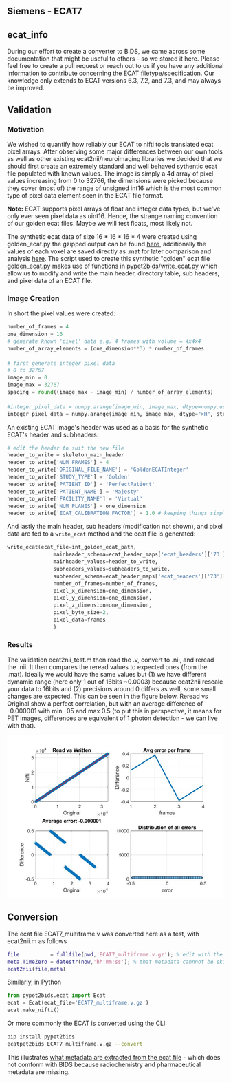 ## Siemens - ECAT7

## ecat_info

During our effort to create a converter to BIDS, we came across some documentation that might be useful to others - so 
we stored it here. Please feel free to create a pull request or reach out to us if you have any additional information
to contribute concerning the ECAT filetype/specification. Our knowledge only extends to ECAT versions 6.3, 7.2, and 7.3,
and may always be improved.

## Validation

### Motivation
We wished to quantify how reliably our ECAT to nifti tools translated ecat pixel arrays. After observing some major 
differences between our own tools as well as other existing ecat2nii/neuroimaging libraries we decided that we should 
first create an extremely standard and well behaved sythentic ecat file populated with known values. The image is simply
a 4d array of pixel values increasing from 0 to 32766, the dimensions were picked because they cover (most of) the range
of unsigned int16 which is the most common type of pixel data element seen in the ECAT file format. 

**Note:** ECAT supports pixel arrays of float and integer data types, but we've only ever seen pixel data as uint16. Hence, 
the strange naming convention of our golden ecat files. Maybe we will test floats, most likely not.

The synthetic ecat data of size 16 * 16 * 16 * 4 were created using golden_ecat.py 
the gzipped output can be found [here](synthetic_ecat_integer_16x16x16x4.v.gz), additionally the values of each voxel
are saved directly as .mat for later comparison and analysis [here](synthetic_ecat_integer_16x16x16x4.mat). 
The script used to create this synthetic "golden" ecat file [golden_ecat.py](..pypet2bids/pypet2bids/golden_ecat.py) 
makes use of functions in [pypet2bids/write_ecat.py](../pypet2bids/pypet2bids/write_ecat.py) which allow us to modify 
and write the main header, directory table, sub headers, and pixel data of an ECAT file.

### Image Creation

In short the pixel values were created:

```python
number_of_frames = 4
one_dimension = 16
# generate known 'pixel' data e.g. 4 frames with volume = 4x4x4
number_of_array_elements = (one_dimension**3) * number_of_frames

# first generate integer pixel data
# 0 to 32767
image_min = 0
image_max = 32767
spacing = round((image_max - image_min) / number_of_array_elements)

#integer_pixel_data = numpy.arange(image_min, image_max, dtype=numpy.ushort, step=spacing)
integer_pixel_data = numpy.arange(image_min, image_max, dtype=">H", step=spacing)
```

An existing ECAT image's header was used as a basis for the synthetic ECAT's header and subheaders:

```python
# edit the header to suit the new file
header_to_write = skeleton_main_header
header_to_write['NUM_FRAMES'] = 4
header_to_write['ORIGINAL_FILE_NAME'] = 'GoldenECATInteger'
header_to_write['STUDY_TYPE'] = 'Golden'
header_to_write['PATIENT_ID'] = 'PerfectPatient'
header_to_write['PATIENT_NAME'] = 'Majesty'
header_to_write['FACILITY_NAME'] = 'Virtual'
header_to_write['NUM_PLANES'] = one_dimension
header_to_write['ECAT_CALIBRATION_FACTOR'] = 1.0 # keeping things simple so that our multiplication doesn't confuse us
```

And lastly the main header, sub headers (modification not shown), and pixel data are fed to a `write_ecat` method and the
ecat file is generated:

```python
write_ecat(ecat_file=int_golden_ecat_path,
               mainheader_schema=ecat_header_maps['ecat_headers']['73']['mainheader'],
               mainheader_values=header_to_write,
               subheaders_values=subheaders_to_write,
               subheader_schema=ecat_header_maps['ecat_headers']['73']['7'],
               number_of_frames=number_of_frames,
               pixel_x_dimension=one_dimension,
               pixel_y_dimension=one_dimension,
               pixel_z_dimension=one_dimension,
               pixel_byte_size=2,
               pixel_data=frames
               )
```

### Results

The  validation ecat2nii_test.m then read the .v, convert to .nii, and reread the .nii. It then compares the reread values to
expected ones (from the .mat). Ideally we would have the same values but (1) we have different dymamic range 
(here only 1 out of 16bits ~0.0003) because ecat2nii rescale your data to 16bits and (2) precisions around 0 differs as 
well, some small changes are expected. This can be seen in the figure below. Reread vs Original show a 
perfect correlation, but with an average difference of -0.000001 with min -05 and max 0.5 
(to put this in perspective, it means for PET images, differences are equivalent of 1 photon detection - we can live 
with that).

![](synthetic_ecat_integer_16x16x16x4.v.jpg)

## Conversion

The ecat file ECAT7_multiframe.v was converted here as a test, with ecat2nii.m as follows

```matlab
file          = fullfile(pwd,'ECAT7_multiframe.v.gz'); % edit with the right path
meta.TimeZero = datestr(now,'hh:mm:ss'); % that metadata cannnot be skipped
ecat2nii(file,meta)
```

Similarly, in Python

```python
from pypet2bids.ecat import Ecat
ecat = Ecat(ecat_file='ECAT7_multiframe.v.gz')
ecat.make_nifti()
```

Or more commonly the ECAT is converted using the CLI:

```bash
pip install pypet2bids
ecatpet2bids ECAT7_multiframe.v.gz --convert
```

This illustrates [what metadata are extracted from the ecat file](https://github.com/openneuropet/PET2BIDS/blob/main/ecat_validation/ECAT7_multiframe.json) - which does not comform with BIDS because radiochemistry and pharmaceutical metadata are missing.
